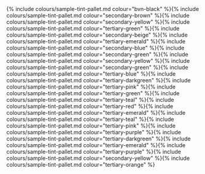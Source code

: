 <section class="swatch-random">
{% include colours/sample-tint-pallet.md colour="bvn-black"          %}{% include colours/sample-tint-pallet.md colour="secondary-brown"    %}{% include colours/sample-tint-pallet.md colour="secondary-yellow"   %}{% include colours/sample-tint-pallet.md colour="tertiary-green" %}{% include colours/sample-tint-pallet.md colour="secondary-beige"    %}{% include colours/sample-tint-pallet.md colour="tertiary-emerald"   %}{% include colours/sample-tint-pallet.md colour="secondary-blue"     %}{% include colours/sample-tint-pallet.md colour="secondary-green"    %}{% include colours/sample-tint-pallet.md colour="secondary-yellow"   %}{% include colours/sample-tint-pallet.md colour="secondary-green"    %}{% include colours/sample-tint-pallet.md colour="tertiary-blue"      %}{% include colours/sample-tint-pallet.md colour="tertiary-darkgreen" %}{% include colours/sample-tint-pallet.md colour="tertiary-pink"      %}{% include colours/sample-tint-pallet.md colour="tertiary-green"     %}{% include colours/sample-tint-pallet.md colour="tertiary-teal"      %}{% include colours/sample-tint-pallet.md colour="tertiary-red"       %}{% include colours/sample-tint-pallet.md colour="tertiary-emerald"     %}{% include colours/sample-tint-pallet.md colour="tertiary-teal"       %}{% include colours/sample-tint-pallet.md colour="tertiary-pink"      %}{% include colours/sample-tint-pallet.md colour="tertiary-purple"    %}{% include colours/sample-tint-pallet.md colour="tertiary-darkgreen" %}{% include colours/sample-tint-pallet.md colour="tertiary-emerald"     %}{% include colours/sample-tint-pallet.md colour="tertiary-purple"    %}{% include colours/sample-tint-pallet.md colour="secondary-yellow"   %}{% include colours/sample-tint-pallet.md colour="tertiary-orange"    %}

</section>